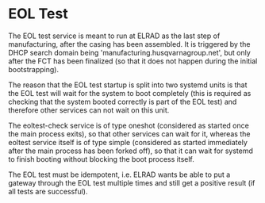 # EOL Test

The EOL test service is meant to run at ELRAD as the last step of
manufacturing, after the casing has been assembled. It is triggered by
the DHCP search domain being 'manufacturing.husqvarnagroup.net', but
only after the FCT has been finalized (so that it does not happen
during the initial bootstrapping).

The reason that the EOL test startup is split into two systemd units
is that the EOL test will wait for the system to boot completely (this
is required as checking that the system booted correctly is part of
the EOL test) and therefore other services can not wait on this unit.

The eoltest-check service is of type oneshot (considered as started
once the main process exits), so that other services can wait for it,
whereas the eoltest service itself is of type simple (considered as
started immediately after the main process has been forked off), so
that it can wait for systemd to finish booting without blocking the
boot process itself.

The EOL test must be idempotent, i.e. ELRAD wants be able to put a
gateway through the EOL test multiple times and still get a positive
result (if all tests are successful).
